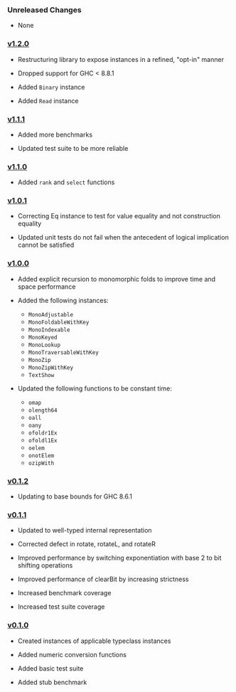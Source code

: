 ### Unreleased Changes

  * None

### [v1.2.0][7]

  * Restructuring library to expose instances in a refined, "opt-in" manner

  * Dropped support for GHC < 8.8.1

  * Added `Binary` instance

  * Added `Read` instance

### [v1.1.1][6]

  * Added more benchmarks

  * Updated test suite to be more reliable

### [v1.1.0][5]

  * Added `rank` and `select` functions


### [v1.0.1][4]

  * Correcting Eq instance to test for value equality and not construction equality

  * Updated unit tests do not fail when the antecedent of logical implication cannot be satisfied


### [v1.0.0][3]

  * Added explicit recursion to monomorphic folds to improve time and space performance

  * Added the following instances:
    * `MonoAdjustable`
    * `MonoFoldableWithKey`
    * `MonoIndexable`
    * `MonoKeyed`
    * `MonoLookup`
    * `MonoTraversableWithKey`
    * `MonoZip`
    * `MonoZipWithKey`
    * `TextShow`

  * Updated the following functions to be constant time:
    * `omap`
    * `olength64`
    * `oall`
    * `oany`
    * `ofoldr1Ex`
    * `ofoldl1Ex`
    * `oelem`
    * `onotElem`
    * `ozipWith`


### [v0.1.2][2]

  * Updating to base bounds for GHC 8.6.1


### [v0.1.1][1]

  * Updated to well-typed internal representation

  * Corrected defect in rotate, rotateL, and rotateR

  * Improved performance by switching exponentiation with base 2 to bit shifting operations

  * Improved performance of clearBit by increasing strictness

  * Increased benchmark coverage

  * Increased test suite coverage


### [v0.1.0][0]

  * Created instances of applicable typeclass instances

  * Added numeric conversion functions

  * Added basic test suite

  * Added stub benchmark


[0]: https://github.com/recursion-ninja/bv-little/tree/v0.1.0
[1]: https://github.com/recursion-ninja/bv-little/tree/v0.1.1
[2]: https://github.com/recursion-ninja/bv-little/tree/v0.1.2
[3]: https://github.com/recursion-ninja/bv-little/tree/v1.0.0
[4]: https://github.com/recursion-ninja/bv-little/tree/v1.0.1
[5]: https://github.com/recursion-ninja/bv-little/tree/v1.1.0
[6]: https://github.com/recursion-ninja/bv-little/tree/v1.1.1
[7]: https://github.com/recursion-ninja/bv-little/tree/v1.2.0
